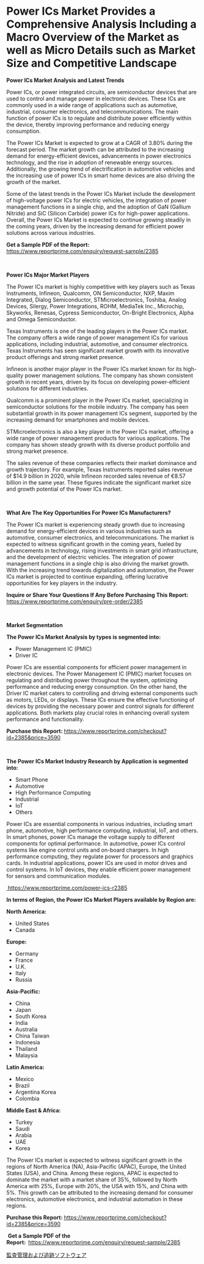<p><h1>Power ICs Market Provides a Comprehensive Analysis Including a Macro Overview of the Market as well as Micro Details such as Market Size and Competitive Landscape</h1></p><p><strong>Power ICs Market Analysis and Latest Trends</strong></p>
<p><p>Power ICs, or power integrated circuits, are semiconductor devices that are used to control and manage power in electronic devices. These ICs are commonly used in a wide range of applications such as automotive, industrial, consumer electronics, and telecommunications. The main function of power ICs is to regulate and distribute power efficiently within the device, thereby improving performance and reducing energy consumption.</p><p>The Power ICs Market is expected to grow at a CAGR of 3.80% during the forecast period. The market growth can be attributed to the increasing demand for energy-efficient devices, advancements in power electronics technology, and the rise in adoption of renewable energy sources. Additionally, the growing trend of electrification in automotive vehicles and the increasing use of power ICs in smart home devices are also driving the growth of the market.</p><p>Some of the latest trends in the Power ICs Market include the development of high-voltage power ICs for electric vehicles, the integration of power management functions in a single chip, and the adoption of GaN (Gallium Nitride) and SiC (Silicon Carbide) power ICs for high-power applications. Overall, the Power ICs Market is expected to continue growing steadily in the coming years, driven by the increasing demand for efficient power solutions across various industries.</p></p>
<p><strong>Get a Sample PDF of the Report:&nbsp;</strong> <a href="https://www.reportprime.com/enquiry/request-sample/2385">https://www.reportprime.com/enquiry/request-sample/2385</a></p>
<p>&nbsp;</p>
<p><strong>Power ICs Major Market Players</strong></p>
<p><p>The Power ICs market is highly competitive with key players such as Texas Instruments, Infineon, Qualcomm, ON Semiconductor, NXP, Maxim Integrated, Dialog Semiconductor, STMicroelectronics, Toshiba, Analog Devices, Silergy, Power Integrations, ROHM, MediaTek Inc., Microchip, Skyworks, Renesas, Cypress Semiconductor, On-Bright Electronics, Alpha and Omega Semiconductor.</p><p>Texas Instruments is one of the leading players in the Power ICs market. The company offers a wide range of power management ICs for various applications, including industrial, automotive, and consumer electronics. Texas Instruments has seen significant market growth with its innovative product offerings and strong market presence.</p><p>Infineon is another major player in the Power ICs market known for its high-quality power management solutions. The company has shown consistent growth in recent years, driven by its focus on developing power-efficient solutions for different industries.</p><p>Qualcomm is a prominent player in the Power ICs market, specializing in semiconductor solutions for the mobile industry. The company has seen substantial growth in its power management ICs segment, supported by the increasing demand for smartphones and mobile devices.</p><p>STMicroelectronics is also a key player in the Power ICs market, offering a wide range of power management products for various applications. The company has shown steady growth with its diverse product portfolio and strong market presence.</p><p>The sales revenue of these companies reflects their market dominance and growth trajectory. For example, Texas Instruments reported sales revenue of $14.9 billion in 2020, while Infineon recorded sales revenue of €8.57 billion in the same year. These figures indicate the significant market size and growth potential of the Power ICs market.</p></p>
<p>&nbsp;</p>
<p><strong>What Are The Key Opportunities For Power ICs Manufacturers?</strong></p>
<p><p>The Power ICs market is experiencing steady growth due to increasing demand for energy-efficient devices in various industries such as automotive, consumer electronics, and telecommunications. The market is expected to witness significant growth in the coming years, fueled by advancements in technology, rising investments in smart grid infrastructure, and the development of electric vehicles. The integration of power management functions in a single chip is also driving the market growth. With the increasing trend towards digitalization and automation, the Power ICs market is projected to continue expanding, offering lucrative opportunities for key players in the industry.</p></p>
<p><strong>Inquire or Share Your Questions If Any Before Purchasing This Report:</strong> <a href="https://www.reportprime.com/enquiry/pre-order/2385">https://www.reportprime.com/enquiry/pre-order/2385</a></p>
<p>&nbsp;</p>
<p><strong>Market Segmentation</strong></p>
<p><strong>The Power ICs Market Analysis by types is segmented into:</strong></p>
<p><ul><li>Power Management IC (PMIC)</li><li>Driver IC</li></ul></p>
<p><p>Power ICs are essential components for efficient power management in electronic devices. The Power Management IC (PMIC) market focuses on regulating and distributing power throughout the system, optimizing performance and reducing energy consumption. On the other hand, the Driver IC market caters to controlling and driving external components such as motors, LEDs, or displays. These ICs ensure the effective functioning of devices by providing the necessary power and control signals for different applications. Both markets play crucial roles in enhancing overall system performance and functionality.</p></p>
<p><strong>Purchase this Report:&nbsp;</strong><a href="https://www.reportprime.com/checkout?id=2385&price=3590">https://www.reportprime.com/checkout?id=2385&price=3590</a></p>
<p>&nbsp;</p>
<p><strong>The Power ICs Market Industry Research by Application is segmented into:</strong></p>
<p><ul><li>Smart Phone</li><li>Automotive</li><li>High Performance Computing</li><li>Industrial</li><li>IoT</li><li>Others</li></ul></p>
<p><p>Power ICs are essential components in various industries, including smart phone, automotive, high performance computing, industrial, IoT, and others. In smart phones, power ICs manage the voltage supply to different components for optimal performance. In automotive, power ICs control systems like engine control units and on-board chargers. In high performance computing, they regulate power for processors and graphics cards. In industrial applications, power ICs are used in motor drives and control systems. In IoT devices, they enable efficient power management for sensors and communication modules.</p></p>
<p><a href="https://www.reportprime.com/power-ics-r2385">&nbsp;https://www.reportprime.com/power-ics-r2385</a></p>
<p><strong>In terms of Region, the Power ICs Market Players available by Region are:</strong></p>
<p>
    <p> <strong> North America: </strong>
        <ul>
            <li>United States</li>
            <li>Canada</li>
        </ul>
        </p> 
    <p> <strong> Europe: </strong>
        <ul>
            <li>Germany</li>
            <li>France</li>
            <li>U.K.</li>
            <li>Italy</li>
            <li>Russia</li>
        </ul>
        </p> 
    <p> <strong> Asia-Pacific: </strong>
        <ul>
            <li>China</li>
            <li>Japan</li>
            <li>South Korea</li>
            <li>India</li>
            <li>Australia</li>
            <li>China Taiwan</li>
            <li>Indonesia</li>
            <li>Thailand</li>
            <li>Malaysia</li>
        </ul>
        </p> 
    <p> <strong> Latin America: </strong>
        <ul>
            <li>Mexico</li>
            <li>Brazil</li>
            <li>Argentina Korea</li>
            <li>Colombia</li>
        </ul>
        </p> 
    <p> <strong> Middle East & Africa: </strong>
        <ul>
            <li>Turkey</li>
            <li>Saudi</li>
            <li>Arabia</li>
            <li>UAE</li>
            <li>Korea</li>
        </ul>
    </p>
    </p>
<p><p>The Power ICs market is expected to witness significant growth in the regions of North America (NA), Asia-Pacific (APAC), Europe, the United States (USA), and China. Among these regions, APAC is expected to dominate the market with a market share of 35%, followed by North America with 25%, Europe with 20%, the USA with 15%, and China with 5%. This growth can be attributed to the increasing demand for consumer electronics, automotive electronics, and industrial automation in these regions.</p></p>
<p><strong>Purchase this Report: </strong><a href="https://www.reportprime.com/checkout?id=2385&price=3590">https://www.reportprime.com/checkout?id=2385&price=3590</a></p>
<p>&nbsp;<strong>Get a Sample PDF of the Report:&nbsp;&nbsp;</strong><a href="https://www.reportprime.com/enquiry/request-sample/2385">https://www.reportprime.com/enquiry/request-sample/2385</a></p>
<p><strong></strong></p>
<p><p><a href="https://github.com/SimeonBode1/Market-Research-Report-List-1/blob/main/583956972243.md">監査管理および追跡ソフトウェア</a></p></p>